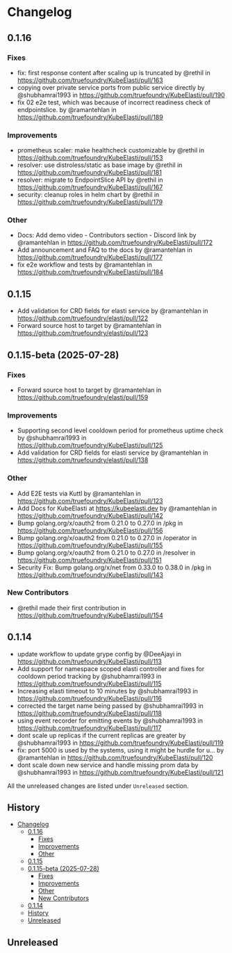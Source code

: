# Changelog

<!--
    Please refer to https://github.com/truefoundry/KubeElasti/blob/main/CONTRIBUTING.md#Changelog and follow the guidelines before adding a new entry.
-->

## 0.1.16

### Fixes 
* fix: first response content after scaling up is truncated by @rethil in https://github.com/truefoundry/KubeElasti/pull/163
* copying over private service ports from public service directly by @shubhamrai1993 in https://github.com/truefoundry/KubeElasti/pull/190
* fix 02 e2e test, which was because of incorrect readiness check of endpointslice.  by @ramantehlan in https://github.com/truefoundry/KubeElasti/pull/189

### Improvements
* prometheus scaler: make healthcheck customizable by @rethil in https://github.com/truefoundry/KubeElasti/pull/153
* resolver: use distroless/static as base image by @rethil in https://github.com/truefoundry/KubeElasti/pull/181
* resolver: migrate to EndpointSlice API by @rethil in https://github.com/truefoundry/KubeElasti/pull/167
* security: cleanup roles in helm chart by @rethil in https://github.com/truefoundry/KubeElasti/pull/179

### Other
* Docs: Add demo video - Contributors section - Discord link by @ramantehlan in https://github.com/truefoundry/KubeElasti/pull/172
* Add announcement and FAQ to the docs by @ramantehlan in https://github.com/truefoundry/KubeElasti/pull/177
* fix e2e workflow and tests by @ramantehlan in https://github.com/truefoundry/KubeElasti/pull/184


## 0.1.15
* Add validation for CRD fields for elasti service by @ramantehlan in https://github.com/truefoundry/elasti/pull/122
* Forward source host to target by @ramantehlan in https://github.com/truefoundry/elasti/pull/123

## 0.1.15-beta (2025-07-28)

### Fixes
* Forward source host to target by @ramantehlan in https://github.com/truefoundry/elasti/pull/159

### Improvements
* Supporting second level cooldown period for prometheus uptime check by @shubhamrai1993 in https://github.com/truefoundry/KubeElasti/pull/125
* Add validation for CRD fields for elasti service by @ramantehlan in https://github.com/truefoundry/elasti/pull/138

### Other
* Add E2E tests via Kuttl by @ramantehlan in https://github.com/truefoundry/KubeElasti/pull/123
* Add Docs for KubeElasti at https://kubeelasti.dev by @ramantehlan in https://github.com/truefoundry/KubeElasti/pull/142
* Bump golang.org/x/oauth2 from 0.21.0 to 0.27.0 in /pkg in https://github.com/truefoundry/KubeElasti/pull/156
* Bump golang.org/x/oauth2 from 0.21.0 to 0.27.0 in /operator in https://github.com/truefoundry/KubeElasti/pull/155
* Bump golang.org/x/oauth2 from 0.21.0 to 0.27.0 in /resolver in https://github.com/truefoundry/KubeElasti/pull/151
* Security Fix: Bump golang.org/x/net from 0.33.0 to 0.38.0 in /pkg in https://github.com/truefoundry/KubeElasti/pull/143

### New Contributors
* @rethil made their first contribution in https://github.com/truefoundry/KubeElasti/pull/154

## 0.1.14
* update workflow to update grype config by @DeeAjayi in https://github.com/truefoundry/KubeElasti/pull/113
* Add support for namespace scoped elasti controller and fixes for cooldown period tracking by @shubhamrai1993 in https://github.com/truefoundry/KubeElasti/pull/115
* Increasing elasti timeout to 10 minutes by @shubhamrai1993 in https://github.com/truefoundry/KubeElasti/pull/116
* corrected the target name being passed by @shubhamrai1993 in https://github.com/truefoundry/KubeElasti/pull/118
* using event recorder for emitting events by @shubhamrai1993 in https://github.com/truefoundry/KubeElasti/pull/117
* dont scale up replicas if the current replicas are greater by @shubhamrai1993 in https://github.com/truefoundry/KubeElasti/pull/119
* fix: port 5000 is used by the systems, using it might be hurdle for u… by @ramantehlan in https://github.com/truefoundry/KubeElasti/pull/120
* dont scale down new service and handle missing prom data by @shubhamrai1993 in https://github.com/truefoundry/KubeElasti/pull/121

All the unreleased changes are listed under `Unreleased` section.

## History

- [Changelog](#changelog)
  - [0.1.16](#0116)
    - [Fixes](#fixes)
    - [Improvements](#improvements)
    - [Other](#other)
  - [0.1.15](#0115)
  - [0.1.15-beta (2025-07-28)](#0115-beta-2025-07-28)
    - [Fixes](#fixes-1)
    - [Improvements](#improvements-1)
    - [Other](#other-1)
    - [New Contributors](#new-contributors)
  - [0.1.14](#0114)
  - [History](#history)
  - [Unreleased](#unreleased)

## Unreleased

<!--
    Add new changes here and sort them alphabetically.
Example -
- **General**: Add support for statefulset as a scale target reference ([#10](https://github.com/truefoundry/elasti/pull/10))
-->
